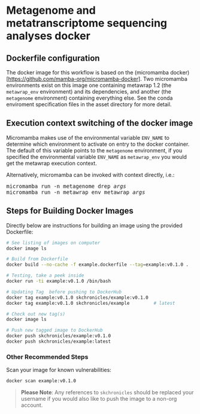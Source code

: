 # Metagenome and metatranscriptome sequencing analyses docker

## Dockerfile configuration
The docker image for this workflow is based on the (micromamba docker)[https://github.com/mamba-org/micromamba-docker]. Two micromamba environments exist on this image one containing metawrap 1.2 (the `metawrap_env` environment) and its dependencies, and another (the `metagenome` environment) containing everything else. See the conda enviroment specification files in the asset directory for more detail.

## Execution context switching of the docker image
Micromamba makes use of the environmental variable `ENV_NAME` to determine which environment to activate on entry to the docker container. The default of this variable points to the `metagenome` environment, if you specified the environmental variable `ENV_NAME` as `metawrap_env` you would get the metawrap execution context. 

Alternatively, micromamba can be invoked with context directly, i.e.:
<pre>
micromamba run -n metagenome drep <i>args</i>
micromamba run -n metawrap_env metawrap <i>args</i>
</pre>

## Steps for Building Docker Images
Directly below are instructions for building an image using the provided Dockerfile:

```bash
# See listing of images on computer
docker image ls

# Build from Dockerfile
docker build --no-cache -f example.dockerfile --tag=example:v0.1.0 .

# Testing, take a peek inside
docker run -ti example:v0.1.0 /bin/bash

# Updating Tag  before pushing to DockerHub
docker tag example:v0.1.0 skchronicles/example:v0.1.0
docker tag example:v0.1.0 skchronicles/example         # latest

# Check out new tag(s)
docker image ls

# Push new tagged image to DockerHub
docker push skchronicles/example:v0.1.0
docker push skchronicles/example:latest
```

### Other Recommended Steps

Scan your image for known vulnerabilities:

```bash
docker scan example:v0.1.0
```

> **Please Note**: Any references to `skchronicles` should be replaced your username if you would also like to push the image to a non-org account.

